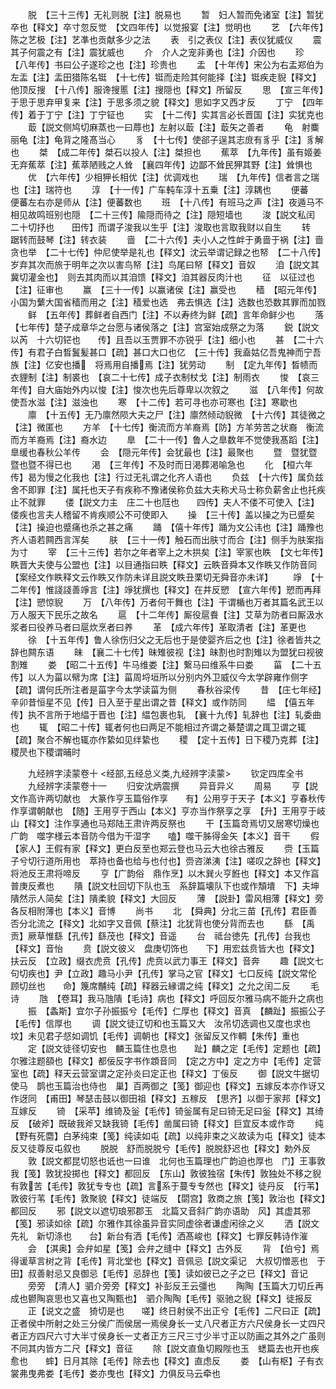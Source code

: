 <!-- { "loadSidebar": true } -->
　　脱　【三十三传】无礼则脱【注】脱易也
　　暂　妇人暂而免诸室【注】暂犹卒也【释文】卒寸忽反觉　【文四年传】以觉报宴【注】觉明也
　　艺　【六年传】陈之艺极【注】艺凖也贡献多少之法
　　表　引之表仪【注】表仪犹威仪
　　震　其子何震之有【注】震犹威也
　　介　介人之宠非勇也【注】介因也
　　珍　【八年传】书曰公子遂珍之也【注】珍贵也
　　盂　【十年传】宋公为右盂郑伯为左盂【注】盂田猎陈名铤　【十七传】铤而走险其何能择【注】铤疾走貎【释文】他顶反搜　【十八传】服谗搜慝【注】搜隠也【释文】所留反
　　思　【宣三年传】于思于思弃甲复来【注】于思多须之貌【释文】思如字又西才反
　　丁宁　【四年传】着于丁宁【注】丁宁钲也
　　实　【十二传】实其言必长晋国【注】实犹克也
　　菆【説文侧鸠切麻蒸也一曰蓐也】左射以菆【注】菆矢之善者
　　龟　射麋丽龟【注】龟背之隆髙当心
　　豸　【十七传】使郤子逞其志庻有豸乎【注】豸解也
　　桀　【成二年传】桀石以投人【注】桀担也
　　蕉萃　【九年传】虽有姬姜无弃蕉萃【注】蕉萃陋贱之人耸　【襄四年传】边鄙不耸民狎其野【注】耸惧也
　　优　【六年传】少相狎长相优【注】优调戏也
　　瑞　【九年传】信者言之瑞也【注】瑞符也
　　淳　【十一传】广车軘车淳十五乗【注】淳耦也
　　便蕃　便蕃左右亦是师从【注】便蕃数也
　　班　【十八传】有班马之声【注】夜遁马不相见故鸣班别也隠　【二十三传】隃隠而待之【注】隠短墙也
　　浚【説文私闰　二十切抒也　　田传】而谓子浚我以生乎【注】浚取也言取我财以自生
　　转　踞转而鼓琴【注】转衣装
　　啬　【二十六传】夫小人之性衅于勇啬于祸【注】啬贪也举　【二十七传】仲尼使举是礼也【释文】沈云举谓记録之也帑　【二十八传】岁弃其次而旅于明年之次以害鸟帑【注】鸟尾曰帑【释文】音奴
　　洎【説文其冀切灌金也】　则去其肉而以其洎馈【释文】洎其器反肉汁也
　　征　以征过也【注】征审也
　　赢　【三十一传】以赢诸侯【注】赢受也
　　穑　【昭元年传】小国为蘩大国省穑而用之【注】穑爱也选　弗去惧选【注】选数也恐数其罪而加戮
　　鲜　【五年传】葬鲜者自西门【注】不以寿终为鲜【疏】言年命鲜少也
　　落　【七年传】楚子成章华之台愿与诸侯落之【注】宫室始成祭之为落
　　鋭【説文以芮　十六切铓也　　传】且吾以玉贾罪不亦锐乎【注】细小也
　　甚　【二十六传】有君子白晳鬒髪甚口【疏】甚口大口也亿　【三十传】我盍姑亿吾鬼神而宁吾族【注】亿安也播　将焉用自播焉【注】犹劳动
　　制　【定九年传】晳帻而衣貍制【注】制裘也　【哀二十七传】成子衣制杖戈【注】制雨衣
　　悛　【哀三年传】自大庙始外内以悛【注】悛次也先后尊卑以次叙之
　　滋　【八年传】何故使吾水滋【注】滋浊也
　　寒　【十二传】若可寻也亦可寒也【注】寒歇也
　　廪　【十五传】无乃廪然陨大夫之尸【注】廪然倾动貎微　【十六传】其徒微之【注】微匿也
　　方羊　【十七传】衡流而方羊裔焉【防】方羊劳苦之状裔　衡流而方羊裔焉【注】裔水边
　　臯　【二十一传】鲁人之臯数年不觉使我髙蹈【注】臯缓也春秋公羊传
　　会　【隠元年传】会犹最也【注】最聚也
　　暨　暨犹暨暨也暨不得已也
　　渇　【三年传】不及时而日渇葬渇喻急也
　　化　【桓六年传】曷为慢之化我也【注】行过无礼谓之化齐人语也
　　负兹　【十六传】属负兹舍不即罪【注】属托也天子有疾称不豫诸侯称负兹大夫称犬马士称负薪舍止也托疾止不就罪
　　偻【説文力主　庄二十也尫也　　四传】夫人不偻不可使入【注】偻疾也言夫人稽留不肯疾顺公不可使即入
　　操　【三十传】盖以操之为已蹙矣【注】操迫也蹙痛也杀之甚之痛
　　踊　【僖十年传】踊为文公讳也【注】踊豫也齐人语若闗西言浑矣
　　肤　【三十一传】触石而出肤寸而合【注】侧手为肤案指为寸
　　宰　【三十三传】若尔之年者宰上之木拱矣【注】宰冡也眣　【文七年传】眣晋大夫使与公盟也【注】以目通指曰眣【释文】云眣音舜本又作眣又作防音同【案经文作眣释文云作眣又作防未详且説文眣丑栗切无舜音亦未详】
　　竫　【十二年传】惟諓諓善竫言【注】竫犹撰也【释文】在井反愬　【宣六年传】愬而再拜【注】愬惊貎
　　万　【八年传】万者何干舞也【注】干谓楯也万者其篇名武王以万人服天下民乐之故名
　　扈　【十二年传】厮役扈飬【注】艾草为防者曰厮汲水浆者曰役养马者曰扈炊烹者曰养
　　革　【成六年传】革取清者【注】革更也
　　徐　【十五年传】鲁人徐伤归父之无后也于是使婴齐后之也【注】徐者皆共之辞也闗东语
　　昧　【襄二十七传】昧雉彼视【注】昧割也时割雉以为盟犹曰视彼割雉
　　娄　【昭二十五传】牛马维娄【注】繋马曰维系牛曰娄
　　菑　【二十五传】以人为菑以幦为席【注】菑周埒垣所以分别内外卫威仪今太学辟雍作侧字【疏】谓何氏所注者是菑字今太学读菑为侧
　　春秋谷梁传
　　昔　【庄七年经】辛卯昔恒星不见【传】日入至于星出谓之昔【释文】或作防同
　　緼　【僖五年传】执不言所于地緼于晋也【注】緼包裹也轧　【襄十九传】轧辞也【注】轧委曲也
　　辄　【昭二十传】辄者何也曰两足不能相过齐谓之綦楚谓之踂卫谓之辄【疏】聚合不解也辄亦作絷如见绊絷也
　　稷　【定十五传】日下稷乃克葬【注】稷昃也下稷谓晡时

　　九经辨字渎蒙卷十
<经部,五经总义类,九经辨字渎蒙>
　　钦定四库全书
　　九经辨字渎蒙卷十一
　　归安沈炳震撰
　　异音异义
　　周易
　　亨【説文作高许两切献也　大篆作亨玉篇俗作享　　有】公用亨于天子【本义】亨春秋传作享谓朝献也　【随】王用亨于西山【本义】亨亦当作祭享之享　【升】王用亨于岐山【释文】注作享通也马郑陆王肃许两反祭也
　　干【玉篇竒焉切又居寒切燥也广韵　噬字様云本音防今借为干湿字　　嗑】噬干胏得金矢【本义】音干
　　假　【家人】王假有家【释文】更白反至也郑云登也马云大也徐古雅反
　　赍【玉篇子兮切行道所用也　萃持也备也给与也付也】赍咨涕洟【注】嗟叹之辞也【释文】将池反王肃将啼反
　　亨【广韵俗　鼎作烹】以木巽火亨餁也【释文】本又作亯普庚反煮也
　　隤【説文杜回切下队也玉　系辞篇壊队下也或作頽墤　下】夫坤隤然示人简矣【注】隤柔貌【释文】大回反
　　薄　【説卦】雷风相薄【释文】旁各反相附薄也【本义】音博
　　尚书
　　北　【舜典】分北三苗【孔传】君臣善否分北流之【释文】北如字又音佩【蔡注】北犹背也使分背而去也
　　繇　【禹贡】厥草惟繇【孔传】繇茂也【释文】音遥
　　台　祗台徳先【孔传】台我也【释文】音怡
　　贲【説文彼义　盘庚切饰也　　下】用宏兹贲皆大也【释文】扶云反　【立政】缀衣虎贲【孔传】虎贲以武力事王【释文】音奔
　　趣【説文七句切疾也】尹【立政】趣马小尹【孔传】掌马之官【释文】七口反纯【説文常伦　顾切丝也　　命】篾席黼纯【疏】释器云縁谓之纯【释文】之允之闰二反
　　毛诗
　　虺　【卷耳】我马虺隤【毛诗】病也【释文】呼回反尔雅马病不能升之病也
　　振　【螽斯】宜尔子孙振振兮【毛传】仁厚也【释文】音真　【麟趾】振振公子【毛传】信厚也
　　调【説文徒辽切和也玉篇又大　汝吊切选调也又度也求也　　坟】未见君子惄如调饥【毛传】调朝也【释文】张留反又作輖【朱传】重也
　　定【説文徒径切安也　麟玉篇住也息也　　趾】麟之定【毛传】定题也【疏】尔雅注题頟也【释文】都佞反字书作顁音同　【定之方中】定之方中【毛传】定营室也【疏】释天云营室谓之定孙炎曰定正也【释文】丁佞反
　　御【説文牛据切使马　鹊也玉篇治也侍也　巢】百两御之【笺】御迎也【释文】五嫁反本亦作讶又作迓同　【甫田】琴瑟击鼓以御田祖【释文】五稼反　【思齐】以御于家邦【释文】互嫁反
　　锜　【采苹】维锜及釡【毛传】锜釡属有足曰锜无足曰釡【释文】其绮反　【破斧】既破我斧又缺我锜【毛传】凿属曰锜【释文】巨宜反本或作竒
　　纯　【野有死麕】白茅纯束【笺】纯读如屯【疏】以纯非束之义故读为屯【释文】徒本反又徒尊反屯叙也
　　脱脱　舒而脱脱兮【毛传】脱脱舒迟也【释文】勅外反
　　敦【説文都昆切怒也诋也一曰谁　北何也玉篇理也广韵迫也厚也　门】王事敦我【笺】敦犹投掷也【释文】都回反　【东山】敦彼独宿【朱传】敦独处不移之貎　有敦苦【毛传】敦犹专专也【疏】言系于蔓专专然也【释文】徒丹反　【行苇】敦彼行苇【毛传】敦聚貌【释文】徒端反　【閟宫】敦商之旅【笺】敦治也【释文】都回反
　　邪【説文以遮切琅邪郡玉　北篇又音斜广韵亦语助　风】其虚其邪【笺】邪读如徐【疏】尔雅作其徐虽异音实同虚徐者谦虚闲徐之义
　　洒【説文先礼　新切涤也　　台】新台有洒【毛传】洒髙峻也【释文】七罪反韩诗作漼
　　会　【淇奥】会弁如星【笺】会弁之缝中【释文】古外反
　　背　【伯兮】焉得谖草言树之背【毛传】背北堂也【释文】音佩忌【説文渠记　大叔切憎恶也　于田】叔善射忌又良御忌【毛传】忌辞也【笺】读如彼已之子之已【释文】音记
　　旁旁　【清人】驷介旁旁【释文】补彭反王云彊也
　　陶陶【玉篇大刀切丘再成也鬰陶哀思也又喜也又陶甄也】　驷介陶陶【毛传】驱驰之貎【释文】徒报反
　　正【说文之盛　猗切是也　　嗟】终日射侯不出正兮【毛传】二尺曰正【疏】正者侯中所射之处三分侯广而侯居一焉侯身长一丈八尺者正方六尺侯身长一丈四尺者正方四尺六寸大半寸侯身长一丈者正方三尺三寸少半寸正以防画之其外之广虽则不同其内皆方二尺【释文】音征
　　除【説文直鱼切殿陛也玉　蟋篇去也开也疾愈也　　蟀】日月其除【毛传】除去也【释文】直虑反
　　娄　【山有枢】子有衣裳弗曳弗娄【毛传】娄亦曳也【释文】力俱反马云牵也
